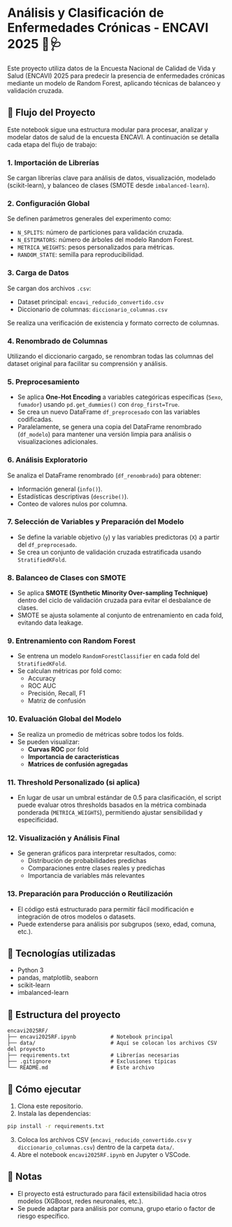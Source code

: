 # Análisis y Clasificación de Enfermedades Crónicas - ENCAVI 2025 🧠🩺

Este proyecto utiliza datos de la Encuesta Nacional de Calidad de Vida y Salud (ENCAVI) 2025 para predecir la presencia de enfermedades crónicas mediante un modelo de Random Forest, aplicando técnicas de balanceo y validación cruzada.

## 🔁 Flujo del Proyecto

Este notebook sigue una estructura modular para procesar, analizar y modelar datos de salud de la encuesta ENCAVI. A continuación se detalla cada etapa del flujo de trabajo:

### 1. **Importación de Librerías**
Se cargan librerías clave para análisis de datos, visualización, modelado (scikit-learn), y balanceo de clases (SMOTE desde `imbalanced-learn`).

### 2. **Configuración Global**
Se definen parámetros generales del experimento como:
- `N_SPLITS`: número de particiones para validación cruzada.
- `N_ESTIMATORS`: número de árboles del modelo Random Forest.
- `METRICA_WEIGHTS`: pesos personalizados para métricas.
- `RANDOM_STATE`: semilla para reproducibilidad.

### 3. **Carga de Datos**
Se cargan dos archivos `.csv`:
- Dataset principal: `encavi_reducido_convertido.csv`
- Diccionario de columnas: `diccionario_columnas.csv`

Se realiza una verificación de existencia y formato correcto de columnas.

### 4. **Renombrado de Columnas**
Utilizando el diccionario cargado, se renombran todas las columnas del dataset original para facilitar su comprensión y análisis.

### 5. **Preprocesamiento**
- Se aplica **One-Hot Encoding** a variables categóricas específicas (`Sexo`, `fumador`) usando `pd.get_dummies()` con `drop_first=True`.
- Se crea un nuevo DataFrame `df_preprocesado` con las variables codificadas.
- Paralelamente, se genera una copia del DataFrame renombrado (`df_modelo`) para mantener una versión limpia para análisis o visualizaciones adicionales.

### 6. **Análisis Exploratorio**
Se analiza el DataFrame renombrado (`df_renombrado`) para obtener:
- Información general (`info()`).
- Estadísticas descriptivas (`describe()`).
- Conteo de valores nulos por columna.

### 7. **Selección de Variables y Preparación del Modelo**
- Se define la variable objetivo (`y`) y las variables predictoras (`X`) a partir del `df_preprocesado`.
- Se crea un conjunto de validación cruzada estratificada usando `StratifiedKFold`.

### 8. **Balanceo de Clases con SMOTE**
- Se aplica **SMOTE (Synthetic Minority Over-sampling Technique)** dentro del ciclo de validación cruzada para evitar el desbalance de clases.
- SMOTE se ajusta solamente al conjunto de entrenamiento en cada fold, evitando data leakage.

### 9. **Entrenamiento con Random Forest**
- Se entrena un modelo `RandomForestClassifier` en cada fold del `StratifiedKFold`.
- Se calculan métricas por fold como:
  - Accuracy
  - ROC AUC
  - Precisión, Recall, F1
  - Matriz de confusión

### 10. **Evaluación Global del Modelo**
- Se realiza un promedio de métricas sobre todos los folds.
- Se pueden visualizar:
  - **Curvas ROC** por fold
  - **Importancia de características**
  - **Matrices de confusión agregadas**

### 11. **Threshold Personalizado (si aplica)**
- En lugar de usar un umbral estándar de 0.5 para clasificación, el script puede evaluar otros thresholds basados en la métrica combinada ponderada (`METRICA_WEIGHTS`), permitiendo ajustar sensibilidad y especificidad.

### 12. **Visualización y Análisis Final**
- Se generan gráficos para interpretar resultados, como:
  - Distribución de probabilidades predichas
  - Comparaciones entre clases reales y predichas
  - Importancia de variables más relevantes

### 13. **Preparación para Producción o Reutilización**
- El código está estructurado para permitir fácil modificación e integración de otros modelos o datasets.
- Puede extenderse para análisis por subgrupos (sexo, edad, comuna, etc.).

## 🧪 Tecnologías utilizadas

- Python 3
- pandas, matplotlib, seaborn
- scikit-learn
- imbalanced-learn

## 📁 Estructura del proyecto

```
encavi2025RF/
├── encavi2025RF.ipynb           # Notebook principal
├── data/                        # Aquí se colocan los archivos CSV del proyecto
├── requirements.txt             # Librerías necesarias
├── .gitignore                   # Exclusiones típicas
└── README.md                    # Este archivo
```

## 🚀 Cómo ejecutar

1. Clona este repositorio.
2. Instala las dependencias:

```bash
pip install -r requirements.txt
```

3. Coloca los archivos CSV (`encavi_reducido_convertido.csv` y `diccionario_columnas.csv`) dentro de la carpeta `data/`.
4. Abre el notebook `encavi2025RF.ipynb` en Jupyter o VSCode.

## 📌 Notas

- El proyecto está estructurado para fácil extensibilidad hacia otros modelos (XGBoost, redes neuronales, etc.).
- Se puede adaptar para análisis por comuna, grupo etario o factor de riesgo específico.
